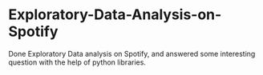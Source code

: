 # Exploratory-Data-Analysis-on-Spotify
Done Exploratory Data analysis on Spotify, and answered some interesting question with the help of python libraries.

